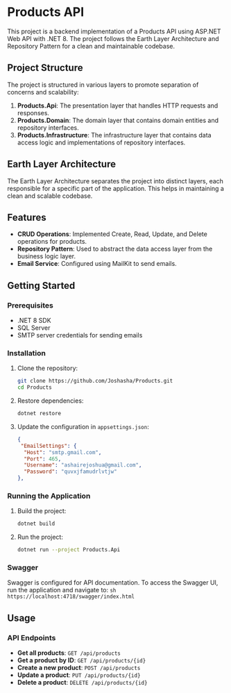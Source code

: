 
# Products API

This project is a backend implementation of a Products API using ASP.NET Web API with .NET 8. The project follows the Earth Layer Architecture and Repository Pattern for a clean and maintainable codebase.

## Project Structure

The project is structured in various layers to promote separation of concerns and scalability:
1. **Products.Api**: The presentation layer that handles HTTP requests and responses.
2. **Products.Domain**: The domain layer that contains domain entities and repository interfaces.
3. **Products.Infrastructure**: The infrastructure layer that contains data access logic and implementations of repository interfaces.

## Earth Layer Architecture

The Earth Layer Architecture separates the project into distinct layers, each responsible for a specific part of the application. This helps in maintaining a clean and scalable codebase.

## Features

- **CRUD Operations**: Implemented Create, Read, Update, and Delete operations for products.
- **Repository Pattern**: Used to abstract the data access layer from the business logic layer.
- **Email Service**: Configured using MailKit to send emails.

## Getting Started

### Prerequisites

- .NET 8 SDK
- SQL Server
- SMTP server credentials for sending emails

### Installation

1. Clone the repository:
    ```sh
    git clone https://github.com/Joshasha/Products.git
    cd Products
    ```
2. Restore dependencies:
    ```sh
    dotnet restore
    ```
3. Update the configuration in `appsettings.json`:
    ```json
    {
     "EmailSettings": {
      "Host": "smtp.gmail.com",
      "Port": 465,
      "Username": "ashairejoshua@gmail.com",
      "Password": "quvxjfamudrlvtjw"
    },
    ```

### Running the Application

1. Build the project:
    ```sh
    dotnet build
    ```
2. Run the project:
    ```sh
    dotnet run --project Products.Api
    ```

### Swagger

Swagger is configured for API documentation. To access the Swagger UI, run the application and navigate to:
    ```sh
    https://localhost:4718/swagger/index.html
    ```

## Usage

### API Endpoints

- **Get all products**: `GET /api/products`
- **Get a product by ID**: `GET /api/products/{id}`
- **Create a new product**: `POST /api/products`
- **Update a product**: `PUT /api/products/{id}`
- **Delete a product**: `DELETE /api/products/{id}`

